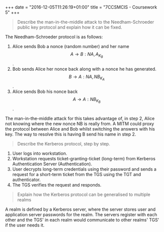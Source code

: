 +++
date = "2016-12-05T11:26:19+01:00"
title = "7CCSMCIS - Coursework 5"
+++

> Describe the man-in-the-middle attack to the Needham-Schroeder public key protocol and explain how it can be fixed.

The Needham-Schroeder protocol is as follows:

1. Alice sends Bob a nonce (random number) and her name $$A \rightarrow B: {NA, A}_K_B$$.
2. Bob sends Alice her nonce back along with a nonce he has generated. $$B \rightarrow A: {NA, NB}_K_A$$.
3. Alice sends Bob his nonce back $$A \rightarrow A: {NB}_K_B$$.

The man-in-the-middle attack for this takes advantage of, in step 2, Alice not knowing where the new nonce NB is really from. A MITM could proxy the protocol between Alice and Bob whilst switching the answers with his key. The way to resolve this is having B send his name in step 2.


> Describe the Kerberos protocol, step by step.

1. User logs into workstation.
2. Workstation requests ticket-granting-ticket (long-term) from Kerberos Authentication Server (Authentication).
3. User decrypts long-term credentials using their password and sends a request for a short-term ticket from the TGS using the TGT and authenticator.
4. The TGS verifies the request and responds.



> Explain how the Kerberos protocol can be generalised to multiple realms

A realm is defined by a Kerberos server, where the server stores user and application server passwords for the realm. The servers register with each other and the TGS' in each realm would communicate to other realms' TGS' if the user needs it.

